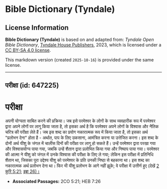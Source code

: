 # Bible Dictionary (Tyndale)

## License Information

**Bible Dictionary (Tyndale)** is based on and adapted from: _Tyndale Open Bible Dictionary_, [Tyndale House Publishers](https://tyndaleopenresources.com/), 2023, which is licensed under a [CC BY-SA 4.0 license](https://creativecommons.org/licenses/by-sa/4.0/legalcode.en).

This markdown version (created `2025-10-16`) is provided under the same license.



--------------------------------

## परीक्षा (id: 647225)

परीक्षा
=======

अपनी योग्यता साबित करने की प्रक्रिया। जब इसे परमेश्वर के लोगों के साथ व्यवहारीक रूप में परमेश्वर द्वारा अपने लोगों पर लागू किया जाता है, तो इसका अर्थ है कि परमेश्वर अपने लोगों के विश्वास और नैतिक चरित्र की परीक्षा लेते हैं। जब इस शब्द का प्रयोग नकारात्मक रूप में किया जाता है, तो इसका अर्थ "प्रलोभन देना" होता है \- अर्थात, पाप के लिए उकसाना, आमंत्रित करना या उत्तेजित करना। इस शब्द के दोनों अर्थ यीशु के जंगल में चालीस दिनों की परीक्षा पर लागू हो सकते हैं। उन्हें परमेश्वर द्वारा परखा गया और विश्वासयोग्य पाया गया, जबकि उन्हें शैतान द्वारा प्रलोभित किया गया और निष्पाप पाया गया। परमेश्वर की आत्मा ने यीशु को जंगल में उनके विश्वास की परीक्षा के लिए ले गया; लेकिन इस परीक्षा में प्रतिनिधि शैतान था, जिसका पूरा उद्देश्य यीशु को परमेश्वर के प्रति उनकी निष्ठा से बहकाना था। इस शब्द का नकारात्मक अर्थ प्रलोभन देना था। फिर भी यीशु प्रलोभन के आगे नहीं झुके; वे परीक्षा में उत्तीर्ण हुए (देखें [2 कुरि 5:21](https://ref.ly/2Cor5:21); [इब्रा 26\)।](https://ref.ly/Heb7:26)

* **Associated Passages:** 2CO 5:21; HEB 7:26

